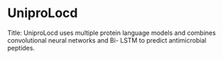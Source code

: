 # UniproLocd
Title: UniproLocd uses multiple protein language models and combines convolutional neural networks and Bi- LSTM  to predict antimicrobial peptides.
